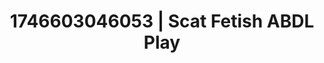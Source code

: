 ---
categories:
- Intimate rebellion
- AI-generated
- Intimate moaning
- Dark fantasy erotica
- Midnight surrender
- ASMR
- Delicate restraint
- Cosplay
image: /assets/images/1746603046053.jpg
layout: post
seo:
  description: Featured content with sensual Scat Fetish, ABDL Play. HD images available.
  keywords: Scat Fetish, ABDL Play
  og_image: /assets/images/1746603046053.jpg
  schema_type: VisualArtwork
tags:
- ABDL Play
- '#1746603046053'
- Scat Fetish
title: 1746603046053 | Scat Fetish ABDL Play
---
